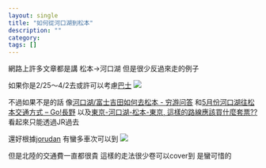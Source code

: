 ```yaml
---
layout: single
title: "如何從河口湖到松本"
description: ""
category: 
tags: []
---
```


網路上許多文章都是講 松本-\>河口湖
但是很少反過來走的例子

如果你是2/25～4/2去或許可以考慮[巴士][1]
![][image-1]

不過如果不是的話
像[河口湖/富士吉田如何去松本 - 穷游问答][2]
和[5月份河口湖往松本交通方式 – Go!長野][3]
以及[東京-河口湖-松本-東京, 這樣的路線應該買什麼套票??][4]
看起來只能透過JR過去

還好根據[jorudan][5] 有蠻多車次可以到
![][image-2]

但是北陸的交通費一直都很貴
這樣的走法很少卷可以cover到 是蠻可惜的

[1]:	http://bus.fujikyu.co.jp/highway/detail/id/16
[2]:	http://ask.qyer.com/question/900983.html
[3]:	http://www.go-nagano.net/tw/question/5%E6%9C%88%E4%BB%BD%E6%B2%B3%E5%8F%A3%E6%B9%96%E5%BE%80%E6%9D%BE%E6%9C%AC%E4%BA%A4%E9%80%9A%E6%96%B9%E5%BC%8F
[4]:	http://www.backpackers.com.tw/forum/showthread.php?t=976888
[5]:	http://www.jorudan.co.jp/norikae/cgi/nori.cgi?eki1=%E6%B2%B3%E5%8F%A3%E6%B9%96&eki2=%E6%9D%BE%E6%9C%AC&eki3=&via_on=1&Dym=201705&Ddd=3&Dhh=18&Dmn1=2&Dmn2=2&Cway=0&Cfp=1&Czu=2&C7=1&C2=0&C3=0&C1=0&C4=0&C6=2&S.x=50&S.y=25&Cmap1=&rf=nr&pg=0&eok1=R-&eok2=R-&eok3=&Csg=1

[image-1]:	http://i.imgur.com/bJ4Nf2U.png
[image-2]:	http://i.imgur.com/lUYP3MT.png